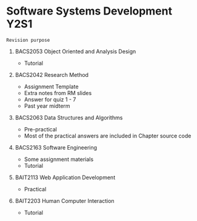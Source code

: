 # Software Systems Development Y2S1 #

`Revision purpose`

1. BACS2053 Object Oriented and Analysis Design
   - Tutorial

2. BACS2042 Research Method
   - Assignment Template
   - Extra notes from RM slides
   - Answer for quiz 1 - 7
   - Past year midterm
   
3. BACS2063 Data Structures and Algorithms
   - Pre-practical 
   - Most of the practical answers are included in Chapter source code   
   
4. BACS2163 Software Engineering
   - Some assignment materials
   - Tutorial  
   
6. BAIT2113 Web Application Development
   - Practical
   
8. BAIT2203 Human Computer Interaction
   - Tutorial 

